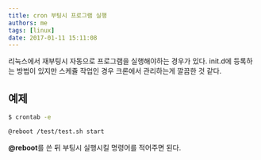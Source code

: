 ```yaml
---
title: cron 부팅시 프로그램 실행
authors: me
tags: [linux]
date: 2017-01-11 15:11:08
---
```


리눅스에서 재부팅시 자동으로 프로그램을 실행해야하는 경우가 있다.
init.d에 등록하는 방법이 있지만 스케쥴 작업인 경우 크론에서 관리하는게 깔끔한 것 같다.

## 예제

```bash
$ crontab -e

@reboot /test/test.sh start
```

**@reboot**를 쓴 뒤 부팅시 실행시킬 명령어를 적어주면 된다.

